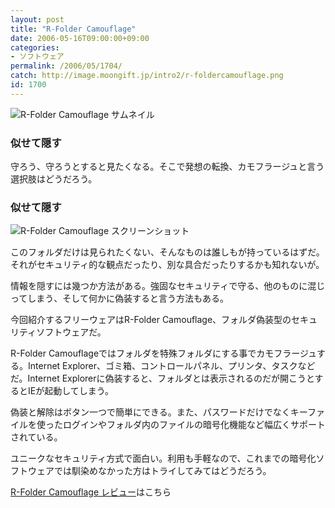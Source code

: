 ```yaml
---
layout: post
title: "R-Folder Camouflage"
date: 2006-05-16T09:00:00+09:00
categories:
- ソフトウェア
permalink: /2006/05/1704/
catch: http://image.moongift.jp/intro2/r-foldercamouflage.png
id: 1700
---
```

 ![R-Folder Camouflage サムネイル](http://image.moongift.jp/intro2/r-foldercamouflage.t.png "R-Folder Camouflage サムネイル")
  

### 似せて隠す
  
守ろう、守ろうとすると見たくなる。そこで発想の転換、カモフラージュと言う選択肢はどうだろう。  
<!--more-->  

### 似せて隠す
  

![R-Folder Camouflage スクリーンショット](http://image.moongift.jp/intro2/r-foldercamouflage.png "R-Folder Camouflage スクリーンショット")

  

このフォルダだけは見られたくない、そんなものは誰しもが持っているはずだ。それがセキュリティ的な観点だったり、別な具合だったりするかも知れないが。

  

情報を隠すには幾つか方法がある。強固なセキュリティで守る、他のものに混じってしまう、そして何かに偽装すると言う方法もある。

  

今回紹介するフリーウェアはR-Folder Camouflage、フォルダ偽装型のセキュリティソフトウェアだ。

  

R-Folder Camouflageではフォルダを特殊フォルダにする事でカモフラージュする。Internet Explorer、ゴミ箱、コントロールパネル、プリンタ、タスクなどだ。Internet Explorerに偽装すると、フォルダとは表示されるのだが開こうとするとIEが起動してしまう。

  

偽装と解除はボタン一つで簡単にできる。また、パスワードだけでなくキーファイルを使ったログインやフォルダ内のファイルの暗号化機能など幅広くサポートされている。

  

ユニークなセキュリティ方式で面白い。利用も手軽なので、これまでの暗号化ソフトウェアでは馴染めなかった方はトライしてみてはどうだろう。

  

[R-Folder Camouflage レビュー](http://fw.moongift.jp/review/i-1708.html)はこちら

